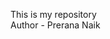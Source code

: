 This is my repository
<br>
Author - Prerana Naik

<!---
preranaxnaik/preranaxnaik is a ✨ special ✨ repository because its `README.md` (this file) appears on your GitHub profile.
You can click the Preview link to take a look at your changes.
--->
